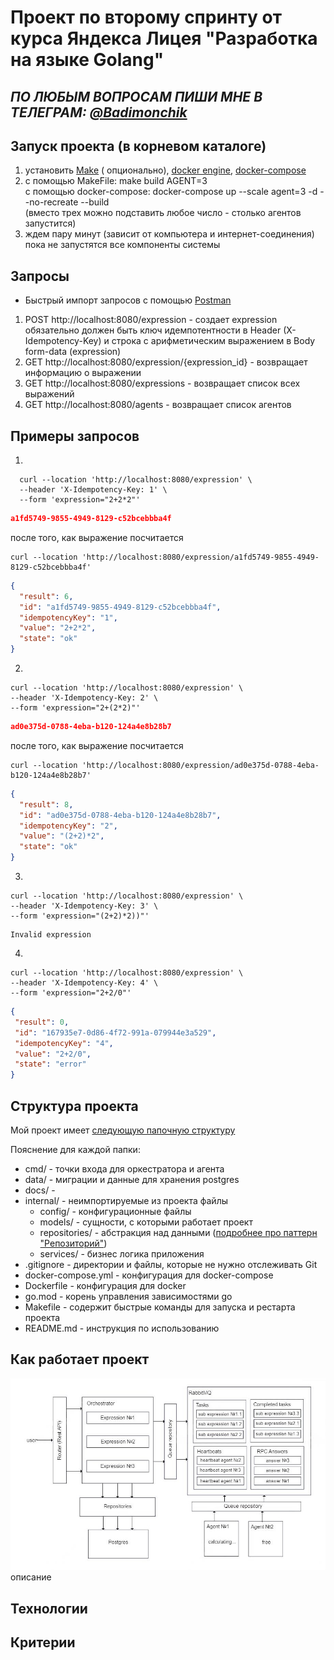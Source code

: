 # Проект по второму спринту от курса Яндекса Лицея "Разработка на языке Golang"

## _ПО ЛЮБЫМ ВОПРОСАМ ПИШИ МНЕ В ТЕЛЕГРАМ: [@Badimonchik](https://t.me/Badimonchik)_

## Запуск проекта (в корневом каталоге)

1. установить [Make](https://thelinuxcode.com/install-use-make-windows/) (
   опционально), [docker engine](https://docs.docker.com/engine/install/), [docker-compose](https://docs.docker.com/compose/install/)
2. с помощью MakeFile: make build AGENT=3   
   с помощью docker-compose: docker-compose up --scale agent=3 -d --no-recreate --build  
   (вместо трех можно подставить любое число - столько агентов запустится)
3. ждем пару минут (зависит от компьютера и интернет-соединения) пока не запустятся все компоненты системы
## Запросы

* Быстрый импорт запросов с помощью [Postman](docs/Project.postman_collection.json)

1. POST http://localhost:8080/expression - создает expression  
   обязательно должен быть ключ идемпотентности в Header (X-Idempotency-Key) и строка с арифметическим выражением в Body
   form-data (expression)
2. GET http://localhost:8080/expression/{expression_id} - возвращает информацию о выражении
3. GET http://localhost:8080/expressions - возвращает список всех выражений
4. GET http://localhost:8080/agents - возвращает список агентов

## Примеры запросов

1.

``` 
  curl --location 'http://localhost:8080/expression' \
  --header 'X-Idempotency-Key: 1' \
  --form 'expression="2+2*2"'
  ```

```json
a1fd5749-9855-4949-8129-c52bcebbba4f
```

после того, как выражение посчитается

``` 
curl --location 'http://localhost:8080/expression/a1fd5749-9855-4949-8129-c52bcebbba4f'
  ```

```json
{
  "result": 6,
  "id": "a1fd5749-9855-4949-8129-c52bcebbba4f",
  "idempotencyKey": "1",
  "value": "2+2*2",
  "state": "ok"
}
```

2.

``` 
curl --location 'http://localhost:8080/expression' \
--header 'X-Idempotency-Key: 2' \
--form 'expression="2+(2*2)"'
  ```

```json
ad0e375d-0788-4eba-b120-124a4e8b28b7
```

после того, как выражение посчитается

``` 
curl --location 'http://localhost:8080/expression/ad0e375d-0788-4eba-b120-124a4e8b28b7'
  ```

```json
{
  "result": 8,
  "id": "ad0e375d-0788-4eba-b120-124a4e8b28b7",
  "idempotencyKey": "2",
  "value": "(2+2)*2",
  "state": "ok"
}
```

3.

```
curl --location 'http://localhost:8080/expression' \
--header 'X-Idempotency-Key: 3' \
--form 'expression="(2+2)*2))"'
```

```
Invalid expression
```

4. 
```
curl --location 'http://localhost:8080/expression' \
--header 'X-Idempotency-Key: 4' \
--form 'expression="2+2/0"'
```

```json
{
 "result": 0,
 "id": "167935e7-0d86-4f72-991a-079944e3a529",
 "idempotencyKey": "4",
 "value": "2+2/0",
 "state": "error"
}
```

## Структура проекта
Мой проект имеет [следующую папочную структуру](https://clck.ru/38tRth)

Пояснение для каждой папки:
* cmd/ - точки входа для оркестратора и агента
* data/ - миграции и данные для хранения postgres
* docs/ - 
* internal/ - неимпортируемые из проекта файлы
  * config/ - конфигурационные файлы 
  * models/ - сущности, с которыми работает проект
  * repositories/ - абстракция над данными ([подробнее про паттерн "Репозиторий"](https://habr.com/ru/articles/248505/))
  * services/ - бизнес логика приложения
* .gitignore - директории и файлы, которые не нужно отслеживать Git
* docker-compose.yml - конфигурация для docker-compose
* Dockerfile - конфигурация для docker
* go.mod - корень управления зависимостями go
* Makefile - содержит быстрые команды для запуска и рестарта проекта
* README.md - инструкция по использованию

## Как работает проект
<img src="docs/scheme.jpeg"> 
описание

## Технологии

## Критерии